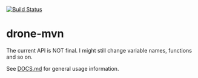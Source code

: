 [![Build Status](https://drone.23c.se/api/badges/thomasf/drone-mvn/status.svg)](https://drone.23c.se/thomasf/drone-mvn)

# drone-mvn

The current API is NOT final. I might still change variable names, functions and so on. 

See [DOCS.md](DOCS.md) for general usage information.
